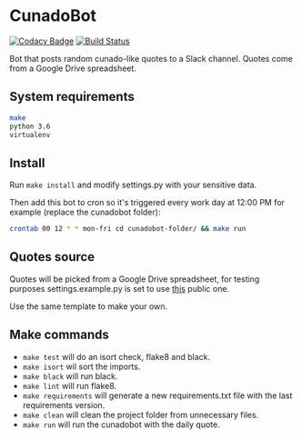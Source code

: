 # CunadoBot

[![Codacy Badge](https://api.codacy.com/project/badge/Grade/f5a40f45ecca484589623a8010924879)](https://www.codacy.com/app/pablobuenaposada/cunadobot?utm_source=github.com&amp;utm_medium=referral&amp;utm_content=pablobuenaposada/cunadobot&amp;utm_campaign=Badge_Grade)
[![Build Status](https://travis-ci.org/pablobuenaposada/cunadobot.svg?branch=master)](https://travis-ci.org/pablobuenaposada/cunadobot)

Bot that posts random cunado-like quotes to a Slack channel.
Quotes come from a Google Drive spreadsheet.

## System requirements
```bash
make
python 3.6
virtualenv
```

## Install
Run `make install` and modify settings.py with your sensitive data.

Then add this bot to cron so it's triggered every work day at 12:00 PM for example (replace the cunadobot folder):
```sh
crontab 00 12 * * mon-fri cd cunadobot-folder/ && make run
```
## Quotes source
Quotes will be picked from a Google Drive spreadsheet, for testing purposes settings.example.py is set to use [this](https://docs.google.com/spreadsheets/d/1Op02wAow7MEStkCtzAoNhDcbr6osR2AJAUdlIkFZ_yk/edit?usp=sharing) public one.

Use the same template to make your own.

## Make commands
- `make test` will do an isort check, flake8 and black.
- `make isort` wil sort the imports.
- `make black` will run black. 
- `make lint` will run flake8.
- `make requirements` will generate a new requirements.txt file with the last requirements version.
- `make clean` will clean the project folder from unnecessary files.
- `make run` will run the cunadobot with the daily quote.
